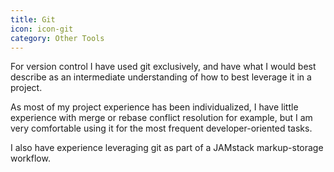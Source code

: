```yaml
---
title: Git
icon: icon-git
category: Other Tools
---
```

For version control I have used git exclusively, and have what I would best describe as an intermediate understanding of how to best leverage it in a project.

As most of my project experience has been individualized, I have little experience with merge or rebase conflict resolution for example, but I am very comfortable using it for the most frequent developer-oriented tasks.

I also have experience leveraging git as part of a JAMstack markup-storage workflow.
